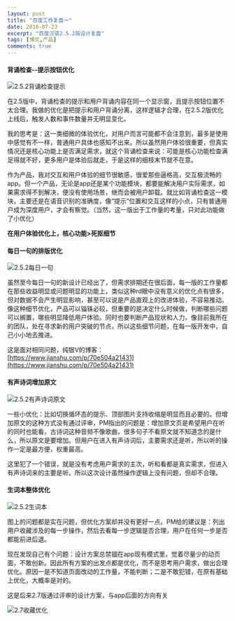 ```yaml
---
layout: post
title: "百度工作复盘一"
date: 2018-07-23
excerpt: "百度汉语2.5.2版设计复盘"
tags: [博文,产品]
comments: true
---
```


#### 背诵检查--提示按钮优化 

![2.5.2背诵检查提示](../assets/img/post-img/百度/2.5.2背诵检查提示.png)

在2.5版中，背诵检查的提示和用户背诵内容在同一个显示窗，且提示按钮位置不太合理。我做的优化是把提示和用户背诵分离，这样逻辑才合理，在2.5.2版优化上线后，触发人数和事件数量并无明显变化。

我的思考是：这一类细微的体验优化，对用户而言可能都不会注意到，最多是使用中感觉有不一样，普通用户具体也感知不出来。所以虽然用户体验很重要，但真实情况还是核心功能上是否满足需求，就这个背诵检查来说：可能是核心功能检查满足得就不好，更多用户是体验后就走，于是这样的细枝末节就不在意。

作为产品，我对交互和用户体验的细节很敏感，很爱那些逼格高，交互极流畅的app。但一个产品，无论是app还是某个功能模块，都要能解决用户实际需求，如果需求得不到解决，便没有使用场景，继而会被用户卸载。就比如背诵检查这一模块，主要还是在语音识别的准确度，像“提示”位置和交互这样的小点，只有普通用户成为深度用户，才会有察觉。（当然，这一版出于工作量的考量，只对此功能做了小优化）

**在用户体验优化上，核心功能>死抠细节**

#### 每日一句的排版优化

![2.5.2每日一句](../assets/img/post-img/百度/2.5.2每日一句.png)

虽然至今每日一句的新设计已经出了，但需求排期还在很后面，每一版的工作量都在那些收益明显或问题明显的功能上，类似这种rd眼中没有意义的优化点有很多，但对数据不会产生明显影响，甚至可以说是产品直观上的改进体验，不容易推动。
像这种细节优化，产品可以锱铢必较，但重要的是决定什么时候做，判断哪些问题可以搁置，哪些明显降低用户体验。同时也要判断产品现状和人力，像目前我所在的团队，处在寻求新的用户突破的节点，所以这些细节问题，在每一版开发中，自己小小地去推进。

这是面对相同问题，纯银V的博客：[https://www.jianshu.com/p/70e504a21431](https://www.jianshu.com/p/70e504a21431)

#### 有声诗词增加原文

![2.5.2有声诗词原文](../assets/img/post-img/百度/2.5.2有声诗词原文.png)

一些小优化：比如切换循环态的提示、顶部图片支持收缩是明显而且必要的。但增加原文的这种方式没有通过评审，PM指出的问题是：增加原文页是希望用户在听的同时也能看，古诗词这种音频不像歌曲，很多句子不看原文就不知道念的是什么，所以原文是要增加。但用户在进入有声诗词后，主要需求还是听，所以听的操作一定是最方便，权重最高。

这里犯了一个错误，就是没有考虑用户需求的主次，听和看都是真实需求，但进入有声诗词来的主要是听。所以这次设计虽然操作逻辑上没有问题，但却不合理。

#### 生词本整体优化

![2.5.2生词本](../assets/img/post-img/百度/2.5.2生词本.png)

图上的问题都是实在问题，但优化方案却并没有更好一点。PM给的建议是：列出用户收藏涉及的每一步操作，然后去看每一步逻辑是否合理，用户在任何一步是否都能前进后退。

现在发现自己有个问题：设计方案总禁锢在app现有模式里，觉着尽量少的动页面，不敢创新。因此所有方案的出发点都是优化，而不是思考用户需求，做出合理优化。原因一是不知道页面改动的工作量，不能判断；二是不敢犯错，在原有基础上优化，大概率是对的。

这是后来2.7版通过评审的设计方案，与app后面的方向有关

![2.7收藏优化](../assets/img/post-img/百度/2.7收藏优化.png)




















